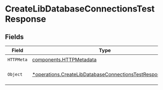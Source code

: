 # CreateLibDatabaseConnectionsTestResponse


## Fields

| Field                                                                                                                               | Type                                                                                                                                | Required                                                                                                                            | Description                                                                                                                         |
| ----------------------------------------------------------------------------------------------------------------------------------- | ----------------------------------------------------------------------------------------------------------------------------------- | ----------------------------------------------------------------------------------------------------------------------------------- | ----------------------------------------------------------------------------------------------------------------------------------- |
| `HTTPMeta`                                                                                                                          | [components.HTTPMetadata](../../models/components/httpmetadata.md)                                                                  | :heavy_check_mark:                                                                                                                  | N/A                                                                                                                                 |
| `Object`                                                                                                                            | [*operations.CreateLibDatabaseConnectionsTestResponseBody](../../models/operations/createlibdatabaseconnectionstestresponsebody.md) | :heavy_minus_sign:                                                                                                                  | a list of DatabaseConnectionTestResult objects                                                                                      |